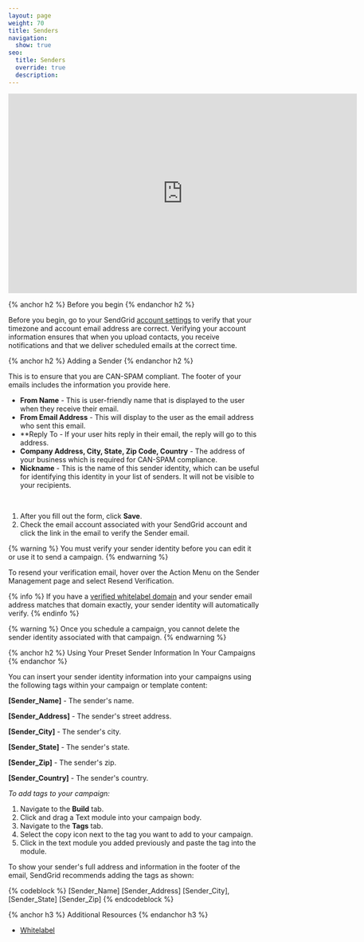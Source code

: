 ```yaml
---
layout: page
weight: 70
title: Senders
navigation:
  show: true
seo:
  title: Senders
  override: true
  description:
---
```


<iframe src="https://player.vimeo.com/video/120703745" width="700" height="400" frameborder="0" webkitallowfullscreen mozallowfullscreen allowfullscreen></iframe>

{% anchor h2 %}
Before you begin
{% endanchor h2 %}

Before you begin, go to your SendGrid [account settings]({{site.app_url}}/user/account) to verify that your timezone and account email address are correct. Verifying your account information ensures that when you upload contacts, you receive notifications and that we deliver scheduled emails at the correct time.

{% anchor h2 %}
Adding a Sender
{% endanchor h2 %}

This is to ensure that you are CAN-SPAM compliant. The footer of your emails includes the information you provide here.

* **From Name** - This is user-friendly name that is displayed to the user when they receive their email.
* **From Email Address** - This will display to the user as the email address who sent this email.
* **Reply To - If your user hits reply in their email, the reply will go to this address.
* **Company Address, City, State, Zip Code, Country** - The address of your business which is required for CAN-SPAM compliance.
* **Nickname** - This is the name of this sender identity, which can be useful for identifying this identity in your list of senders. It will not be visible to your recipients.
</br>


1. After you fill out the form, click **Save**.
1. Check the email account associated with your SendGrid account and click the link in the email to verify the Sender email.

{% warning %}
You must verify your sender identity before you can edit it or use it to send a campaign.
{% endwarning %}

   To resend your verification email, hover over the Action Menu on the Sender Management page and select Resend Verification.

{% info %}
If you have a [verified whitelabel domain]({{root_url}}/User_Guide/Settings/Whitelabel/index.html) and your sender email address matches that domain exactly, your sender identity will automatically verify.
{% endinfo %}

{% warning %}
Once you schedule a campaign, you cannot delete the sender identity associated with that campaign.
{% endwarning %}

{% anchor h2 %}
Using Your Preset Sender Information In Your Campaigns
{% endanchor %}

You can insert your sender identity information into your campaigns using the following tags within your campaign or template content:

**[Sender_Name]** - The sender's name.

**[Sender_Address]** - The sender's street address.

**[Sender_City]** - The sender's city.

**[Sender_State]** - The sender's state.

**[Sender_Zip]** - The sender's zip.

**[Sender_Country]** - The sender's country.

*To add tags to your campaign:*

1. Navigate to the **Build** tab.
1. Click and drag a Text module into your campaign body.
1. Navigate to the **Tags** tab.
1. Select the copy icon next to the tag you want to add to your campaign.
1. Click in the text module you added previously and paste the tag into the module.

To show your sender's full address and information in the footer of the email, SendGrid recommends adding the tags as shown:

{% codeblock %}
[Sender_Name]
[Sender_Address]
[Sender_City], [Sender_State] [Sender_Zip]
{% endcodeblock %}

{% anchor h3 %}
Additional Resources
{% endanchor h3 %}

- [Whitelabel](https://sendgrid.com/docs/User_Guide/Settings/Whitelabel/index.html)
